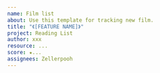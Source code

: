```yaml
---
name: Film list 
about: Use this template for tracking new film.
title: "《[FEATURE NAME]》"
project: Reading List
author: xxx
resource: ...
score: ★...
assignees: Zellerpooh
---
```

